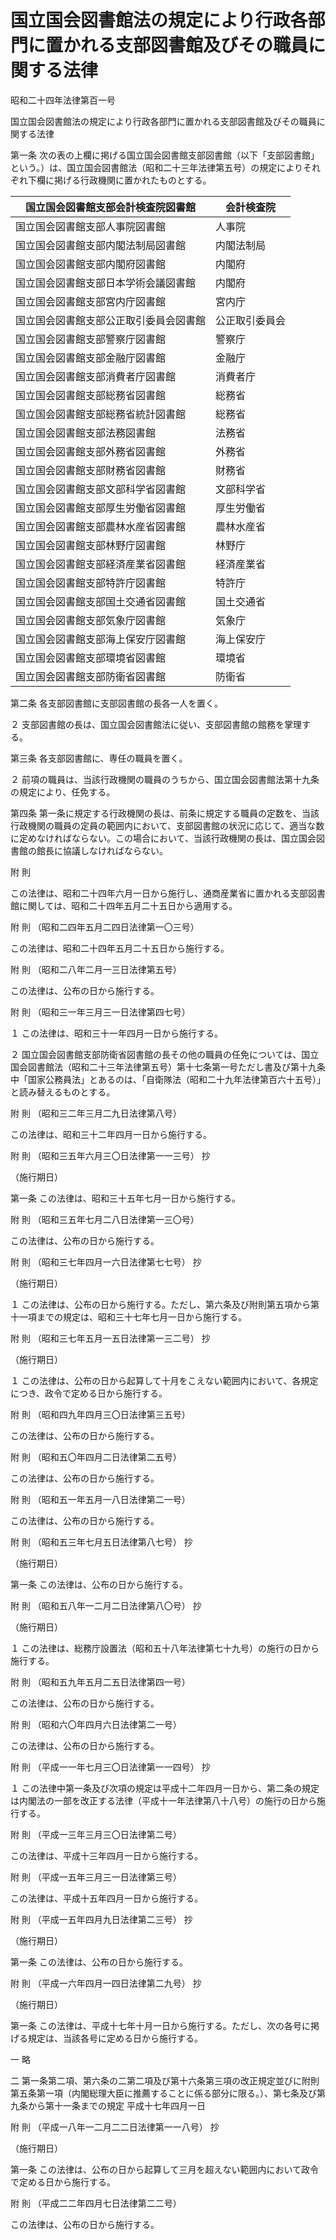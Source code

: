 # 国立国会図書館法の規定により行政各部門に置かれる支部図書館及びその職員に関する法律

昭和二十四年法律第百一号

国立国会図書館法の規定により行政各部門に置かれる支部図書館及びその職員に関する法律

第一条 次の表の上欄に掲げる国立国会図書館支部図書館（以下「支部図書館」という。）は、国立国会図書館法（昭和二十三年法律第五号）の規定によりそれぞれ下欄に掲げる行政機関に置かれたものとする。

国立国会図書館支部会計検査院図書館 | 会計検査院  
---|---  
国立国会図書館支部人事院図書館 | 人事院  
国立国会図書館支部内閣法制局図書館 | 内閣法制局  
国立国会図書館支部内閣府図書館 | 内閣府  
国立国会図書館支部日本学術会議図書館 | 内閣府  
国立国会図書館支部宮内庁図書館 | 宮内庁  
国立国会図書館支部公正取引委員会図書館 | 公正取引委員会  
国立国会図書館支部警察庁図書館 | 警察庁  
国立国会図書館支部金融庁図書館 | 金融庁  
国立国会図書館支部消費者庁図書館 | 消費者庁  
国立国会図書館支部総務省図書館 | 総務省  
国立国会図書館支部総務省統計図書館 | 総務省  
国立国会図書館支部法務図書館 | 法務省  
国立国会図書館支部外務省図書館 | 外務省  
国立国会図書館支部財務省図書館 | 財務省  
国立国会図書館支部文部科学省図書館 | 文部科学省  
国立国会図書館支部厚生労働省図書館 | 厚生労働省  
国立国会図書館支部農林水産省図書館 | 農林水産省  
国立国会図書館支部林野庁図書館 | 林野庁  
国立国会図書館支部経済産業省図書館 | 経済産業省  
国立国会図書館支部特許庁図書館 | 特許庁  
国立国会図書館支部国土交通省図書館 | 国土交通省  
国立国会図書館支部気象庁図書館 | 気象庁  
国立国会図書館支部海上保安庁図書館 | 海上保安庁  
国立国会図書館支部環境省図書館 | 環境省  
国立国会図書館支部防衛省図書館 | 防衛省  
  
第二条 各支部図書館に支部図書館の長各一人を置く。

２ 支部図書館の長は、国立国会図書館法に従い、支部図書館の館務を掌理する。

第三条 各支部図書館に、専任の職員を置く。

２ 前項の職員は、当該行政機関の職員のうちから、国立国会図書館法第十九条の規定により、任免する。

第四条 第一条に規定する行政機関の長は、前条に規定する職員の定数を、当該行政機関の職員の定員の範囲内において、支部図書館の状況に応じて、適当な数に定めなければならない。この場合において、当該行政機関の長は、国立国会図書館の館長に協議しなければならない。

附 則

この法律は、昭和二十四年六月一日から施行し、通商産業省に置かれる支部図書館に関しては、昭和二十四年五月二十五日から適用する。

附 則 （昭和二四年五月二四日法律第一〇三号）

この法律は、昭和二十四年五月二十五日から施行する。

附 則 （昭和二八年二月一三日法律第五号）

この法律は、公布の日から施行する。

附 則 （昭和三一年三月三一日法律第四七号）

１ この法律は、昭和三十一年四月一日から施行する。

２ 国立国会図書館支部防衛省図書館の長その他の職員の任免については、国立国会図書館法（昭和二十三年法律第五号）第十七条第一号ただし書及び第十九条中「国家公務員法」とあるのは、「自衛隊法（昭和二十九年法律第百六十五号）」と読み替えるものとする。

附 則 （昭和三二年三月二九日法律第八号）

この法律は、昭和三十二年四月一日から施行する。

附 則 （昭和三五年六月三〇日法律第一一三号） 抄

（施行期日）

第一条 この法律は、昭和三十五年七月一日から施行する。

附 則 （昭和三五年七月二八日法律第一三〇号）

この法律は、公布の日から施行する。

附 則 （昭和三七年四月一六日法律第七七号） 抄

（施行期日）

１ この法律は、公布の日から施行する。ただし、第六条及び附則第五項から第十一項までの規定は、昭和三十七年七月一日から施行する。

附 則 （昭和三七年五月一五日法律第一三二号） 抄

（施行期日）

１ この法律は、公布の日から起算して十月をこえない範囲内において、各規定につき、政令で定める日から施行する。

附 則 （昭和四九年四月三〇日法律第三五号）

この法律は、公布の日から施行する。

附 則 （昭和五〇年四月二日法律第二五号）

この法律は、公布の日から施行する。

附 則 （昭和五一年五月一八日法律第二一号）

この法律は、公布の日から施行する。

附 則 （昭和五三年七月五日法律第八七号） 抄

（施行期日）

第一条 この法律は、公布の日から施行する。

附 則 （昭和五八年一二月二日法律第八〇号） 抄

（施行期日）

１ この法律は、総務庁設置法（昭和五十八年法律第七十九号）の施行の日から施行する。

附 則 （昭和五九年五月二五日法律第四一号）

この法律は、公布の日から施行する。

附 則 （昭和六〇年四月六日法律第二一号）

この法律は、公布の日から施行する。

附 則 （平成一一年七月三〇日法律第一一四号） 抄

１ この法律中第一条及び次項の規定は平成十二年四月一日から、第二条の規定は内閣法の一部を改正する法律（平成十一年法律第八十八号）の施行の日から施行する。

附 則 （平成一三年三月三〇日法律第二号）

この法律は、平成十三年四月一日から施行する。

附 則 （平成一五年三月三一日法律第三号）

この法律は、平成十五年四月一日から施行する。

附 則 （平成一五年四月九日法律第二三号） 抄

（施行期日）

第一条 この法律は、公布の日から施行する。

附 則 （平成一六年四月一四日法律第二九号） 抄

（施行期日）

第一条 この法律は、平成十七年十月一日から施行する。ただし、次の各号に掲げる規定は、当該各号に定める日から施行する。

一 略

二 第一条第二項、第六条の二第二項及び第十六条第三項の改正規定並びに附則第五条第一項（内閣総理大臣に推薦することに係る部分に限る。）、第七条及び第九条から第十一条までの規定 平成十七年四月一日

附 則 （平成一八年一二月二二日法律第一一八号） 抄

（施行期日）

第一条 この法律は、公布の日から起算して三月を超えない範囲内において政令で定める日から施行する。

附 則 （平成二二年四月七日法律第二二号）

この法律は、公布の日から施行する。
